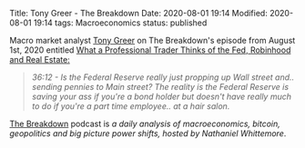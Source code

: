 Title: Tony Greer - The Breakdown
Date: 2020-08-01 19:14
Modified: 2020-08-01 19:14
tags: Macroeconomics
status: published

<!-- PELICAN_BEGIN_SUMMARY -->

Macro market analyst [Tony Greer](https://tgmacro.com) on The Breakdown's episode from August 1st, 2020 entitled [What a Professional Trader Thinks of the Fed, Robinhood and Real Estate: ](https://nlwcrypto.libsyn.com/what-a-professional-trader-thinks-of-the-fed-robinhood-and-real-estate-feat-tony-greer)

> *36:12 - Is the Federal Reserve really just propping up Wall street and.. sending pennies to Main street? The reality is the Federal Reserve is saving your ass if you're a bond holder but doesn't have really much to do if you're a part time employee.. at a hair salon.*

[The Breakdown](https://nlwcrypto.libsyn.com) podcast is *a daily analysis of macroeconomics, bitcoin, geopolitics and big picture power shifts, hosted by Nathaniel Whittemore*.

<!-- PELICAN_END_SUMMARY -->
